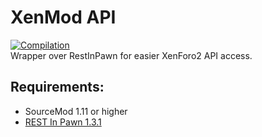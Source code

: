 # XenMod API
[![Compilation](https://github.com/xenmod/api/actions/workflows/compile.yml/badge.svg)](https://github.com/xenmod/api/actions/workflows/compile.yml)
<br>Wrapper over RestInPawn for easier XenForo2 API access.

## Requirements:
* SourceMod 1.11 or higher
* [REST In Pawn 1.3.1](https://github.com/ErikMinekus/sm-ripext/releases/tag/1.3.1)

